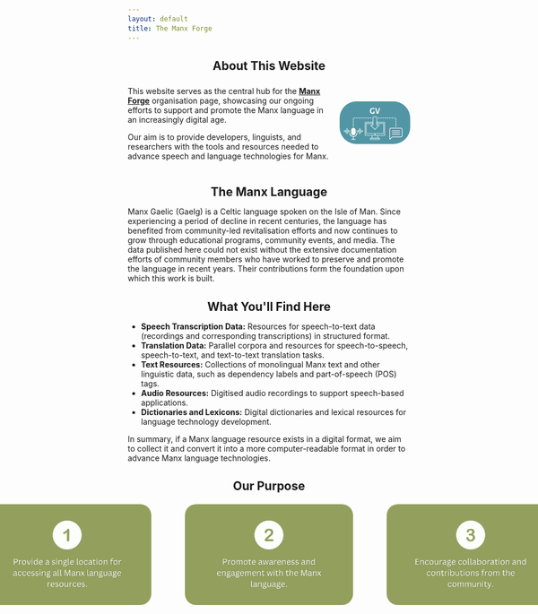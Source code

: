 ```yaml
---
layout: default
title: The Manx Forge
---
```


<h2 style="margin-bottom: 10px; text-align: center;">About This Website</h2>
<div style="display: flex; align-items: center; justify-content: space-between; flex-wrap: wrap;">
  <div style="flex: 1 1 60%; min-width: 300px;">
    <p>This website serves as the central hub for the <a href="https://github.com/Manx-forge"><strong>Manx Forge</strong></a> organisation page, showcasing our ongoing efforts to support and promote the Manx language in an increasingly digital age.</p>
    <p>Our aim is to provide developers, linguists, and researchers with the tools and resources needed to advance speech and language technologies for Manx.</p>
  </div>
  <div class="about-image">
    <img src="/assets/images/Copy-of-Manx-Forge-Logo.png" alt="Manx Forge Logo">
  </div>
</div>

<h2 style="margin-bottom: 10px; text-align: center;">The Manx Language</h2>
<p>Manx Gaelic (Gaelg) is a Celtic language spoken on the Isle of Man. Since experiencing a period of decline in recent centuries, the language has benefited from community-led revitalisation efforts and now continues to grow through educational programs, community events, and media. The data published here could not exist without the extensive documentation efforts of community members who have worked to preserve and promote the language in recent years. Their contributions form the foundation upon which this work is built.</p>

<h2 style="margin-bottom: 10px; text-align: center;">What You'll Find Here</h2>
<ul>
  <li><strong>Speech Transcription Data:</strong> Resources for speech-to-text data (recordings and corresponding transcriptions) in structured format.</li>
  <li><strong>Translation Data:</strong> Parallel corpora and resources for speech-to-speech, speech-to-text, and text-to-text translation tasks.</li>
  <li><strong>Text Resources:</strong> Collections of monolingual Manx text and other linguistic data, such as dependency labels and part-of-speech (POS) tags.</li>
  <li><strong>Audio Resources:</strong> Digitised audio recordings to support speech-based applications.</li>
  <li><strong>Dictionaries and Lexicons:</strong> Digital dictionaries and lexical resources for language technology development.</li>
</ul>

<p>In summary, if a Manx language resource exists in a digital format, we aim to collect it and convert it into a more computer-readable format in order to advance Manx language technologies.</p>

<h2 style="margin-bottom: 10px; text-align: center;">Our Purpose</h2>
<div class="purpose-images">
  <img src="/assets/images/7.png" alt="Purpose Image 1">
  <img src="/assets/images/8.png" alt="Purpose Image 2">
  <img src="/assets/images/9.png" alt="Purpose Image 3">
</div>

<style>
.about-image {
    flex: 0 1 25%;
    text-align: right;
    padding-left: 10px;
}

.about-image img {
    max-width: 300px;
    border-radius: 30px;
    width: 100%;
}

.purpose-images {
    display: flex;
    justify-content: center;
    gap: 60px;
    margin-top: 20px;
    margin-bottom: 30px;
}

.purpose-images img {
    max-width: 300px;
    border-radius: 20px;
    width: 100%;
}

/* Responsive Design */
@media (max-width: 767px) {
    .about-image {
        flex: 1 1 100%;
        text-align: center;
        padding-left: 0;
        margin-top: 20px;
    }

    .about-image img {
        margin-left: 0;
    }

    .purpose-images {
        flex-direction: column;
        align-items: center;
    }

    .purpose-images img {
        max-width: 80%;
    }
}
</style>
